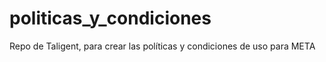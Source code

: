 # politicas_y_condiciones
Repo de Taligent, para crear las políticas y condiciones de uso para META 
